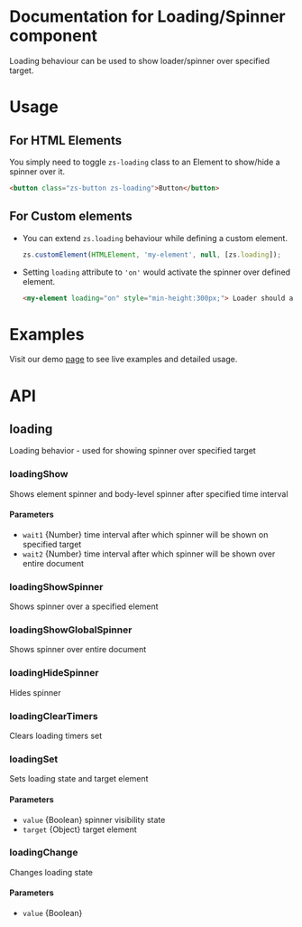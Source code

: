 # Documentation for Loading/Spinner component

Loading behaviour can be used to show loader/spinner over specified target.

# Usage

## For HTML Elements

You simply need to toggle `zs-loading` class to an Element to show/hide a spinner over it.

```HTML
<button class="zs-button zs-loading">Button</button>
```

## For Custom elements

-   You can extend `zs.loading` behaviour while defining a custom element.

    ```javascript
    zs.customElement(HTMLElement, 'my-element', null, [zs.loading]);
    ```

-   Setting `loading` attribute to `'on'` would activate the spinner over defined element.
    ```HTML
    <my-element loading="on" style="min-height:300px;"> Loader should appear over this element. </my-element>
    ```

# Examples

Visit our demo [page](https://ui.zsservices.com/demo/zsui/loading.html) to see live examples and detailed usage. 

# API

<!-- Generated by documentation.js. Update this documentation by updating the source code. -->

## loading

Loading behavior - used for showing spinner over specified target

### loadingShow

Shows element spinner and body-level spinner after specified time interval

#### Parameters

-   `wait1`  {Number} time interval after which spinner will be shown on specified target
-   `wait2`  {Number} time interval after which spinner will be shown over entire document

### loadingShowSpinner

Shows spinner over a specified element

### loadingShowGlobalSpinner

Shows spinner over entire document

### loadingHideSpinner

Hides spinner

### loadingClearTimers

Clears loading timers set

### loadingSet

Sets loading state and target element

#### Parameters

-   `value`  {Boolean} spinner visibility state
-   `target`  {Object} target element

### loadingChange

Changes loading state

#### Parameters

-   `value`  {Boolean}

